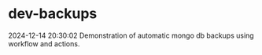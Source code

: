# dev-backups
2024-12-14 20:30:02 Demonstration of automatic mongo db backups using workflow and actions.
